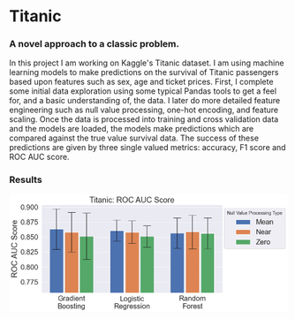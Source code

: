 # Titanic
### A novel approach to a classic problem.

In this project I am working on Kaggle's Titanic dataset. I am using machine learning models to make predictions on the survival of Titanic passengers based upon features such as sex, age and ticket prices. First, I complete some initial data exploration using some typical Pandas tools to get a feel for, and a basic understanding of, the data. I later do more detailed feature engineering such as null value processing, one-hot encoding, and feature scaling. Once the data is processed into training and cross validation data and the models are loaded, the models make predictions which are compared against the true value survival data. The success of these predictions are given by three single valued metrics: accuracy, F1 score and ROC AUC score.


### Results
![Results](./graphs/roc_auc_results.png)
